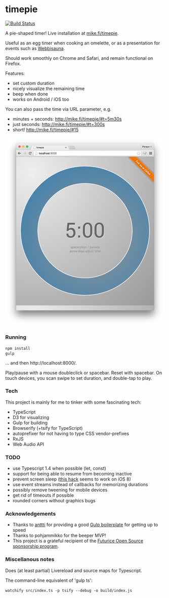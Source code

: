 timepie
=======

[![Build Status](https://travis-ci.org/mieky/timepie.svg?branch=master)](https://travis-ci.org/mieky/timepie)

A pie-shaped timer! Live installation at [mike.fi/timepie](http://mike.fi/timepie/).

Useful as an egg timer when cooking an omelette, or as a presentation for events such as [Webbisauna](http://www.webbisauna.fi/).

Should work smoothly on Chrome and Safari, and remain functional on Firefox.

Features:
- set custom duration
- nicely visualize the remaining time
- beep when done
- works on Android / iOS too

You can also pass the time via URL parameter, e.g.
- minutes + seconds: http://mike.fi/timepie/#t=5m30s
- just seconds: http://mike.fi/timepie/#t=300s
- short! http://mike.fi/timepie/#15

![Screenshot](https://github.com/mieky/timepie/raw/master/screenshot.png)

### Running

```
npm install
gulp
```

... and then http://localhost:8000/.

Play/pause with a mouse doubleclick or spacebar. Reset with spacebar.
On touch devices, you scan swipe to set duration, and double-tap to play.

### Tech

This project is mainly for me to tinker with some fascinating tech:

- TypeScript
- D3 for visualizing
- Gulp for building
- Browserify (+tsify for TypeScript)
- autoprefixer for not having to type CSS vendor-prefixes
- RxJS
- Web Audio API

### TODO

- use Typescript 1.4 when possible (let, const)
- support for being able to resume from becoming inactive
- prevent screen sleep ([this hack](http://jsbin.com/dubezaqu/3/) seems to work on iOS 8)
- use event streams instead of callbacks for memorizing durations
- possibly remove tweening for mobile devices
- get rid of timeouts if possible
- rounded corners without graphics bugs

### Acknowledgements

- Thanks to [anttti](https://github.com/anttti) for providing a good [Gulp boilerplate](https://gist.github.com/anttti/a387fa2c87b34de5d9f8) for getting up to speed
- Thanks to pohjammikko for the beeper MVP!
- This project is a grateful recipient of the [Futurice Open Source sponsorship program](http://futurice.com/blog/sponsoring-free-time-open-source-activities).

### Miscellanous notes

Does (at least partial) Livereload and source maps for Typescript.

The command-line equivalent of 'gulp ts':

```watchify src/index.ts -p tsify --debug -o build/index.js```
